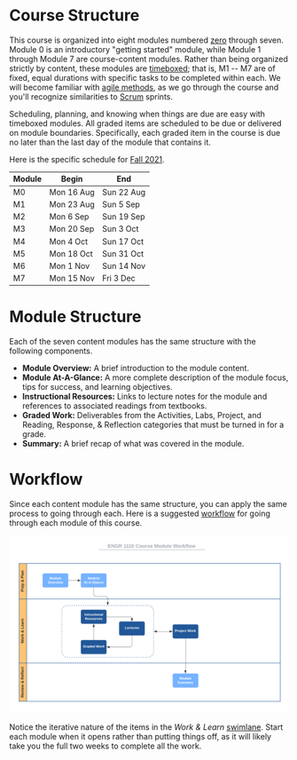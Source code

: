 # Course Structure

This course is organized into eight modules numbered
[zero](https://www.cs.utexas.edu/users/EWD/transcriptions/EWD08xx/EWD831.html)
through seven. Module 0 is an introductory "getting started" module, while
Module 1 through Module 7 are course-content modules. Rather than being
organized strictly by content, these modules are
[timeboxed](https://en.wikipedia.org/wiki/Timeboxing); that is, M1 -- M7 are of
fixed, equal durations with specific tasks to be completed within each. We will
become familiar with [agile
methods](https://en.wikipedia.org/wiki/Agile_software_development), as we go
through the course and you'll recognize similarities to
[Scrum](https://en.wikipedia.org/wiki/Scrum_(software_development)) sprints.

Scheduling, planning, and knowing when things are due are easy with timeboxed
modules. All graded items are scheduled to be due or delivered on module
boundaries. Specifically, each graded item in the course is due no later than
the last day of the module that contains it.

Here is the specific schedule for [Fall 
2021](http://www.auburn.edu/main/auweb_calendar.php).

Module | Begin | End
------ | ----- | ---
M0 | Mon 16 Aug | Sun 22 Aug    
M1 | Mon 23 Aug | Sun 5 Sep  
M2 | Mon 6 Sep  | Sun 19 Sep  
M3 | Mon 20 Sep | Sun 3 Oct  
M4 | Mon 4 Oct  | Sun 17 Oct  
M5 | Mon 18 Oct | Sun 31 Oct  
M6 | Mon 1 Nov  | Sun 14 Nov  
M7 | Mon 15 Nov | Fri 3 Dec  


# Module Structure

Each of the seven content modules has the same structure with the following
components.

- **Module Overview:** A brief introduction to the module content.
- **Module At-A-Glance:** A more complete description of the module focus, tips
  for success, and learning objectives.
- **Instructional Resources:** Links to lecture notes for the module and
  references to associated readings from textbooks.
- **Graded Work:** Deliverables from the Activities, Labs, Project, and Reading,
  Response, & Reflection categories that must be turned in for a grade.
- **Summary:** A brief recap of what was covered in the module.

# Workflow

Since each content module has the same structure, you can apply the same process
to going through each. Here is a suggested
[workflow](https://en.wikipedia.org/wiki/Workflow) for going through each module
of this course.

![worflow](img/workflow.png)

Notice the iterative nature of the items in the *Work & Learn*
[swimlane](https://en.wikipedia.org/wiki/Swim_lane). Start each module when it
opens rather than putting things off, as it will likely take you the full two
weeks to complete all the work.

